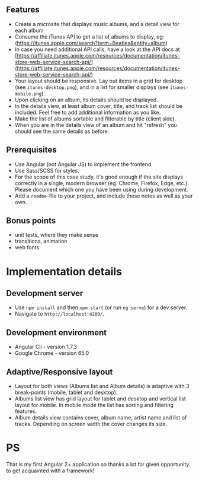 
Features
--------

* Create a microsite that displays music albums, and a detail view for each album
* Consume the iTunes API to get a list of albums to display, eg: (https://itunes.apple.com/search?term=Beatles&entity=album)
* In case you need additional API calls, have a look at the API docs at [https://affiliate.itunes.apple.com/resources/documentation/itunes-store-web-service-search-api/](https://affiliate.itunes.apple.com/resources/documentation/itunes-store-web-service-search-api/)
* Your layout should be responsive. Lay out items in a grid for desktop (see `itunes-desktop.png`), and in a list for smaller displays (see `itunes-mobile.png`).
* Upon clicking on an album, its details should be displayed. 
* In the details view, at least album cover, title, and track list should be included. Feel free to add additional information as you like.
* Make the list of albums sortable and filterable by title (client side).
* When you are in the details view of an album and hit "refresh" you should see the same details as before.

Prerequisites
----------------------

* Use Angular (not Angular JS) to implement the frontend.
* Use Sass/SCSS for styles.
* For the scope of this case study, it's good enough if the site displays correctly in a single, modern browser (eg. Chrome, Firefox, Edge, etc.). Please document which one you have been using during development.
* Add a `readme`-file to your project, and include these notes as well as your own.

Bonus points
------------
* unit tests, where they make sense
* transitions, animation
* web fonts


Implementation details
======================

Development server
------------------
* Use `npm install` and then `npm start` (or run `ng serve`) for a dev server.
* Navigate to `http://localhost:4200/`.


Development environment
-----------------------
* Angular Cli - version 1.7.3
* Google Chrome - version 65.0

Adaptive/Responsive layout
--------------------------
* Layout for both views (Albums list and Album details) is adaptive with 3 break-points (mobile, tablet and desktop).
* Albums list view has grid layout for tablet and desktop and vertical list layout for mobile. In mobile mode the list has sorting and filtering features.
* Album details view contains cover, album name, artist name and list of tracks. Depending on screen width the cover changes its size.


PS
=====
That is my first Angular 2+ application so thanks a lot for given opportunity to get acquainted with a framework! 
